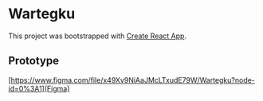 # Wartegku

This project was bootstrapped with [Create React App](https://github.com/facebook/create-react-app).

## Prototype

[https://www.figma.com/file/x49Xv9NiAaJMcLTxudE79W/Wartegku?node-id=0%3A1](Figma)
